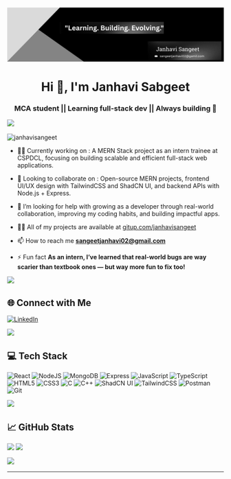 ![logo](https://github.com/janhavisangeet/janhavisangeet/blob/main/Janhavi%20Sangeet.png) 
<h1 align="center">Hi 👋, I'm Janhavi Sabgeet</h1>
<h3 align="center">MCA student || Learning full-stack dev || Always building 🚀</h3>

<div>
  <img src="https://user-images.githubusercontent.com/73097560/115834477-dbab4500-a447-11eb-908a-139a6edaec5c.gif">             
</div>
<p align="left"> <img src="https://komarev.com/ghpvc/?username=janhavisangeet&label=Profile%20views&color=0e75b6&style=flat" alt="janhavisangeet" /> </p>

- 👨‍💻  Currently working on : A MERN Stack project as an intern trainee at CSPDCL, focusing on building scalable and efficient full-stack web applications.

- 🧩 Looking to collaborate on : Open-source MERN projects, frontend UI/UX design with TailwindCSS and ShadCN UI, and backend APIs with Node.js + Express.

- 🤝 I’m looking for help with growing as a developer through real-world collaboration, improving my coding habits, and building impactful apps.

- 👨‍💻 All of my projects are available at [gitup.com/janhavisangeet](gitup.com/janhavisangeet)

- 📫 How to reach me **sangeetjanhavi02@gmail.com**

- ⚡ Fun fact **As an intern, I’ve learned that real-world bugs are way scarier than textbook ones — but way more fun to fix too!**
 <div>
  <img src="https://user-images.githubusercontent.com/73097560/115834477-dbab4500-a447-11eb-908a-139a6edaec5c.gif">             
</div>

## 🌐 Connect with Me
[![LinkedIn](https://img.shields.io/badge/LinkedIn-%230077B5.svg?logo=linkedin&logoColor=white)](https://www.linkedin.com/in/janhavi%20sangeet)

<div>
  <img src="https://user-images.githubusercontent.com/73097560/115834477-dbab4500-a447-11eb-908a-139a6edaec5c.gif">             
</div>

## 💻 Tech Stack
![React](https://img.shields.io/badge/react-%2320232a.svg?style=flat-square&logo=react&logoColor=%2361DAFB)
![NodeJS](https://img.shields.io/badge/node.js-6DA55F?style=flat-square&logo=node.js&logoColor=white)
![MongoDB](https://img.shields.io/badge/MongoDB-%234ea94b.svg?style=flat-square&logo=mongodb&logoColor=white)
![Express](https://img.shields.io/badge/express.js-%23404d59.svg?style=flat-square&logo=express&logoColor=%2361DAFB)
![JavaScript](https://img.shields.io/badge/javascript-%23323330.svg?style=flat-square&logo=javascript&logoColor=%23F7DF1E)
![TypeScript](https://img.shields.io/badge/typescript-%23007acc.svg?style=flat-square&logo=typescript&logoColor=white)
![HTML5](https://img.shields.io/badge/html5-%23E34F26.svg?style=flat-square&logo=html5&logoColor=white)
![CSS3](https://img.shields.io/badge/css3-%231572B6.svg?style=flat-square&logo=css3&logoColor=white)
![C](https://img.shields.io/badge/c-%2300599C.svg?style=flat-square&logo=c&logoColor=white)
![C++](https://img.shields.io/badge/c++-%2300599C.svg?style=flat-square&logo=c%2B%2B&logoColor=white)
![ShadCN UI](https://img.shields.io/badge/ShadCN_UI-%23000000.svg?style=flat-square&logo=radixui&logoColor=white)
![TailwindCSS](https://img.shields.io/badge/tailwindcss-%2338B2AC.svg?style=flat-square&logo=tailwind-css&logoColor=white)
![Postman](https://img.shields.io/badge/Postman-FF6C37?style=flat-square&logo=postman&logoColor=white)
![Git](https://img.shields.io/badge/git-%23F05033.svg?style=flat-square&logo=git&logoColor=white)

 <div>
  <img src="https://user-images.githubusercontent.com/73097560/115834477-dbab4500-a447-11eb-908a-139a6edaec5c.gif">             
</div>

## 📈 GitHub Stats
<p align="left">
  <img width="48.2%" src="https://github-readme-stats.vercel.app/api?username=janhavisangeet&show_icons=true&locale=en&theme=blueberry&hide_border=true" />
  <img width="48.2%" src="https://github-readme-streak-stats.herokuapp.com/?user=janhavisangeet&theme=blueberry&hide_border=true" />
</p>

<p align="left">
  <img src="https://github-readme-stats.vercel.app/api/top-langs?username=janhavisangeet&show_icons=true&locale=en&layout=compact&theme=blueberry" />
</p>

---

